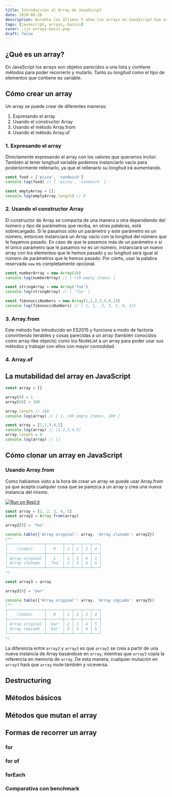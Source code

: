 ```yaml
---
title: Introducción al Array de JavaScript
date: 2020-06-28
description: Durante los últimos 5 años los arrays en JavaScript han experimentado muchas mejoras. Te muestro algunas de ellas en esta entrada.
tags: [javascript, arrays, basics]
cover: ./js-arrays-basic.png
draft: false
---
```


## ¿Qué es un array?

En JavaScript los arrays son objetos parecidos a una lista y contiene métodos para poder recorrerlo y mutarlo. 
Tanto su longitud como el tipo de elementos que contiene es variable. 


## Cómo crear un array
Un array se puede crear de diferentes maneras:

1. Expresando el array
2. Usando el constructor Array
3. Usando el método Array.from
4. Usando el método Array.of

### 1. Expresando el array
Directamente expresando el array con los valores que queramos incluir. También al tener longitud variable podemos 
instanciarlo vacío para posteriormente rellenarlo, ya que el rellenarlo su longitud irá aumentando.

```javascript
const food = ['pizza', 'sandwich']
console.log(food) // [ 'pizza', 'sandwich' ]

const emptyArray = [];
console.log(emptyArray.length) // 0
```

### 2. Usando el constructor Array
El constructor de Array se comporta de una manera u otra dependiendo del número y tipo de parámetros que reciba, 
en otras palabras, está sobrecargado. Si le pasamos sólo un parámetro y este parámetro es un número, entonces instanciará 
un Array vacío con la longitud del número que le hayamos pasado. En caso de que le pasemos más de un parámetro o si el único 
parámetro que le pasamos no es un número, instanciará un nuevo array con los elementos que le hemos pasado y su longitud 
será igual al número de parámetros que le hemos pasado. Por cierto, usar la palabra reservada `new` es completamente opcional.

```javascript
const numberArray = new Array(10)
console.log(numberArray) // [ <10 empty items> ]

const stringArray = new Array('foo')
console.log(stringArray) // [ 'foo' ]

const fibonacciNumbers = new Array(1,1,2,3,5,8,13)
console.log(fibonacciNumbers) // [ 1, 1,  2, 3, 5, 8, 13]
```

### 3. Array.from

Este método fue introducido en ES2015 y funciona a modo de factoría convirtiendo iterables y cosas parecidas a un array 
(también conocidos como array-like objects) como los NodeList a un array para poder usar sus métodos y trabajar con ellos 
con mayor comodidad. 

<!--AÑADIR IFRAME DE EJEMPLO--->




### 4. Array.of



## La mutabilidad del array en JavaScript

```javascript
const array = []

array[0] = 1
array[99] = 100

array.length // 100
console.log(array) // [ 1, <98 empty items>, 100 ]
```

```javascript
const array = [1,2,3,4,5]
console.log(array) // [1,2,3,4,5] 
array.length = 0
console.log(array) // [] 
```

## Cómo clonar un array en JavaScript


### Usando Array.from

Como habíamos visto a la hora de crear un array se puede usar Array.from ya que acepta cualquier cosa que se parezca a un array y crea una nueva instancia del mismo. 

<a class="badge" href="https://repl.it/@ulisesantana/clone-array" target="_blank">

![Run on Repl.it](https://repl.it/badge/github/ulisesantana/clone-array)

</a>

```javascript
const array = [1, 2, 3, 4, 5]
const array2 = Array.from(array)

array2[0] = 'foo'

console.table({'Array original': array, 'Array clonado': array2})
/**
┌────────────────┬───────┬───┬───┬───┬───┐
│    (index)     │   0   │ 1 │ 2 │ 3 │ 4 │
├────────────────┼───────┼───┼───┼───┼───┤
│ Array original │   1   │ 2 │ 3 │ 4 │ 5 │
│ Array clonado  │ 'foo' │ 2 │ 3 │ 4 │ 5 │
└────────────────┴───────┴───┴───┴───┴───┘
*/

const array3 = array

array3[0] = 'bar'

console.table({'Array original': array, 'Array copiado': array3})
/**
┌────────────────┬───────┬───┬───┬───┬───┐
│    (index)     │   0   │ 1 │ 2 │ 3 │ 4 │
├────────────────┼───────┼───┼───┼───┼───┤
│ Array original │ 'bar' │ 2 │ 3 │ 4 │ 5 │
│ Array copiado  │ 'bar' │ 2 │ 3 │ 4 │ 5 │
└────────────────┴───────┴───┴───┴───┴───┘
*/
```
La diferencia entre `array2` y `array3` es que `array2` se crea a partir de una nueva instancia de Array basándose en `array`, mientras que `array3` copia la referencia en memoria de `array`. De esta manera, cualquier mutación en `array3` hará que `array` mute también y viceversa.

## Destructuring

## Métodos básicos


## Métodos que mutan el array


## Formas de recorrer un array

### for

### for of

### forEach

### Comparativa con benchmark




